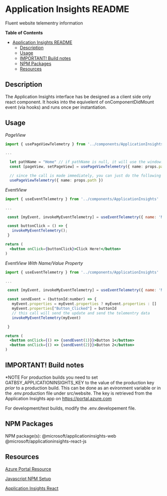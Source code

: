 
# Application Insights README
Fluent website telementry information

**Table of Contents**
<!-- TOC -->

- [Application Insights README](#application-insights-readme)
  - [Description](#description)
  - [Usage](#usage)
  - [IMPORTANT! Build notes](#important-build-notes)
  - [NPM Packages](#npm-packages)
  - [Resources](#resources)

<!-- /TOC -->


## Description
The Application Insights interface has be designed as a client side only react component. It hooks into the equivelent of
 onComponentDidMount event (via hooks) and runs once per instantiation.

## Usage

*PageView*
```typescript
import { usePageViewTelemetry } from '../components/ApplicationInsights'

...

  let pathName = "Home" // if pathName is null, it will use the window.location.pathName value
  const [pageView, setPageView] = usePageViewTelemetry({ name: props.path })

  // since the call is made immediately, you can just do the following if you are not updating the value
  usePageViewTelemetry({ name: props.path })

```
*EventView*
```jsx
import { useEventTelemetry } from '../components/ApplicationInsights'

...

 const [myEvent, invokeMyEventTelemetry] = useEventTelemetry({ name: 'MyEvent' })

 const buttonClick = () => {
   invokeMyEventTelemetry();
 }

return (
  <button onClick={buttonClick}>Click Here!</button>
)

```

*EventView With Name/Value Property*
```jsx
import { useEventTelemetry } from '../components/ApplicationInsights'

...

 const [myEvent, invokeMyEventTelemetry] = useEventTelemetry({ name: 'MyEvent' })

 const sendEvent = (buttonId:number) => {
   myEvent.properties = myEvent.properties ? myEvent.properties : []
   myEvent.properties["Button_Clicked"] = buttonId
   // this call will send the update and send the telementry data
   invokeMyEventTelemetry(myEvent)

 }

return (
  <button onClick={() => {sendEvent(1)}}>Button 1</button>
  <button onClick={() => {sendEvent(2)}}>Button 2</button>
)

```

## IMPORTANT! Build notes
*NOTE
For production builds you need to set GATBSY_APPLICATIONINSIGHTS_KEY to the value of the production key *prior* to
a production build. This can be done as an evironment variable or in the .env.production file under src/website.
The key is retrieved from the Application Insights app on https://portal.azure.com

For development/test builds, modify the .env.developement file.

## NPM Packages
NPM package(s):
@microsoft/applicationinsights-web
@microsoft/applicationinsights-react-js

## Resources
[Azure Portal Resource](https://ms.portal.azure.com/#@microsoft.onmicrosoft.com/resource/subscriptions/9ccbac18-03d3-485b-a43e-87dc09014817/resourcegroups/OXOSharedRG/providers/microsoft.insights/components/FluentUI-Website/overview)

[Javascript NPM Setup](https://docs.microsoft.com/en-us/azure/azure-monitor/app/javascript#npm-based-setup)

[Application Insights React](https://github.com/microsoft/ApplicationInsights-JS/blob/17ef50442f73fd02a758fbd74134933d92607ecf/extensions/applicationinsights-react-js/README.md)
